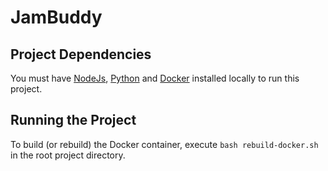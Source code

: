# JamBuddy

## Project Dependencies

You must have [NodeJs](https://nodejs.org/en/), [Python](https://www.python.org/downloads/) and [Docker](https://www.docker.com/products/docker-desktop/) installed locally to run this project.

## Running the Project

To build (or rebuild) the Docker container, execute `bash rebuild-docker.sh` in the root project directory.
